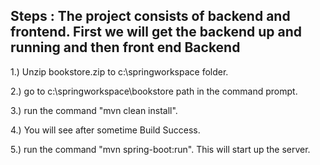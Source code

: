 
Steps :
The project consists of backend and frontend. First we will get the backend up and running and then front end
Backend
-------
1.) Unzip bookstore.zip to c:\springworkspace folder.

2.) go to c:\springworkspace\bookstore path in the command prompt.

3.) run the command "mvn clean install".

4.) You will see after sometime Build Success.

5.) run the command "mvn spring-boot:run". This will start up the server.
